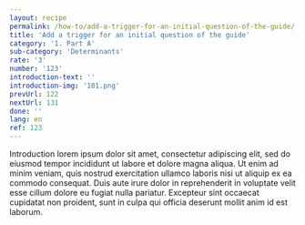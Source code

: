 ```yaml
---
layout: recipe
permalink: /how-to/add-a-trigger-for-an-initial-question-of-the-guide/
title: 'Add a trigger for an initial question of the guide'
category: '1. Part A'
sub-category: 'Determinants'
rate: '3'
number: '123'
introduction-text: ''
introduction-img: '101.png'
prevUrl: 122
nextUrl: 131
done: ''
lang: en
ref: 123
---
```


Introduction lorem ipsum dolor sit amet, consectetur adipiscing elit, sed do eiusmod tempor incididunt ut labore et dolore magna aliqua. Ut enim ad minim veniam, quis nostrud exercitation ullamco laboris nisi ut aliquip ex ea commodo consequat. Duis aute irure dolor in reprehenderit in voluptate velit esse cillum dolore eu fugiat nulla pariatur. Excepteur sint occaecat cupidatat non proident, sunt in culpa qui officia deserunt mollit anim id est laborum.


